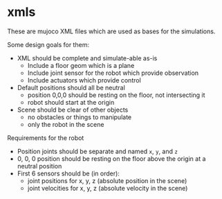 # xmls

These are mujoco XML files which are used as bases for the simulations.

Some design goals for them:

- XML should be complete and simulate-able as-is
    - Include a floor geom which is a plane
    - Include joint sensor for the robot which provide observation
    - Include actuators which provide control
- Default positions should all be neutral
    - position 0,0,0 should be resting on the floor, not intersecting it
    - robot should start at the origin
- Scene should be clear of other objects
    - no obstacles or things to manipulate
    - only the robot in the scene

Requirements for the robot
- Position joints should be separate and named `x`, `y`, and `z`
- 0, 0, 0 position should be resting on the floor above the origin at a neutral position
- First 6 sensors should be (in order):
    - joint positions for x, y, z (absolute position in the scene)
    - joint velocities for x, y, z (absolute velocity in the scene)
